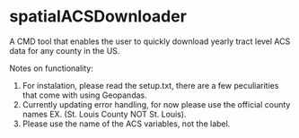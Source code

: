 # spatialACSDownloader
A CMD tool that enables the user to quickly download yearly tract level ACS data for any county in the US. 

Notes on functionality:

1) For instalation, please read the setup.txt, there are a few peculiarities that come with using Geopandas. 
2) Currently updating error handling, for now please use the official county names EX. (St. Louis County NOT St. Louis).
3) Please use the name of the ACS variables, not the label.
